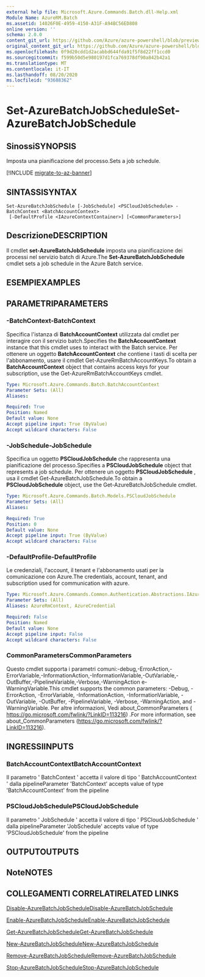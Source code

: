 ```yaml
---
external help file: Microsoft.Azure.Commands.Batch.dll-Help.xml
Module Name: AzureRM.Batch
ms.assetid: 14026F0E-4959-4150-A31F-A94BC56ED808
online version: ''
schema: 2.0.0
content_git_url: https://github.com/Azure/azure-powershell/blob/preview/src/ResourceManager/AzureBatch/Commands.Batch/help/Set-AzureBatchJobSchedule.md
original_content_git_url: https://github.com/Azure/azure-powershell/blob/preview/src/ResourceManager/AzureBatch/Commands.Batch/help/Set-AzureBatchJobSchedule.md
ms.openlocfilehash: 0f9d20cdd1d2acabbd644fda91f5f8d22ff1ccd0
ms.sourcegitcommit: f599b50d5e980197d1fca769378df90a842b42a1
ms.translationtype: MT
ms.contentlocale: it-IT
ms.lasthandoff: 08/20/2020
ms.locfileid: "93688362"
---
```

# <span data-ttu-id="56e34-101">Set-AzureBatchJobSchedule</span><span class="sxs-lookup"><span data-stu-id="56e34-101">Set-AzureBatchJobSchedule</span></span>

## <span data-ttu-id="56e34-102">Sinossi</span><span class="sxs-lookup"><span data-stu-id="56e34-102">SYNOPSIS</span></span>
<span data-ttu-id="56e34-103">Imposta una pianificazione del processo.</span><span class="sxs-lookup"><span data-stu-id="56e34-103">Sets a job schedule.</span></span>

[!INCLUDE [migrate-to-az-banner](../../includes/migrate-to-az-banner.md)]

## <span data-ttu-id="56e34-104">SINTASSI</span><span class="sxs-lookup"><span data-stu-id="56e34-104">SYNTAX</span></span>

```
Set-AzureBatchJobSchedule [-JobSchedule] <PSCloudJobSchedule> -BatchContext <BatchAccountContext>
 [-DefaultProfile <IAzureContextContainer>] [<CommonParameters>]
```

## <span data-ttu-id="56e34-105">Descrizione</span><span class="sxs-lookup"><span data-stu-id="56e34-105">DESCRIPTION</span></span>
<span data-ttu-id="56e34-106">Il cmdlet **set-AzureBatchJobSchedule** imposta una pianificazione dei processi nel servizio batch di Azure.</span><span class="sxs-lookup"><span data-stu-id="56e34-106">The **Set-AzureBatchJobSchedule** cmdlet sets a job schedule in the Azure Batch service.</span></span>

## <span data-ttu-id="56e34-107">ESEMPI</span><span class="sxs-lookup"><span data-stu-id="56e34-107">EXAMPLES</span></span>

## <span data-ttu-id="56e34-108">PARAMETRI</span><span class="sxs-lookup"><span data-stu-id="56e34-108">PARAMETERS</span></span>

### <span data-ttu-id="56e34-109">-BatchContext</span><span class="sxs-lookup"><span data-stu-id="56e34-109">-BatchContext</span></span>
<span data-ttu-id="56e34-110">Specifica l'istanza di **BatchAccountContext** utilizzata dal cmdlet per interagire con il servizio batch.</span><span class="sxs-lookup"><span data-stu-id="56e34-110">Specifies the **BatchAccountContext** instance that this cmdlet uses to interact with the Batch service.</span></span>
<span data-ttu-id="56e34-111">Per ottenere un oggetto **BatchAccountContext** che contiene i tasti di scelta per l'abbonamento, usare il cmdlet Get-AzureRmBatchAccountKeys.</span><span class="sxs-lookup"><span data-stu-id="56e34-111">To obtain a **BatchAccountContext** object that contains access keys for your subscription, use the Get-AzureRmBatchAccountKeys cmdlet.</span></span>

```yaml
Type: Microsoft.Azure.Commands.Batch.BatchAccountContext
Parameter Sets: (All)
Aliases: 

Required: True
Position: Named
Default value: None
Accept pipeline input: True (ByValue)
Accept wildcard characters: False
```

### <span data-ttu-id="56e34-112">-JobSchedule</span><span class="sxs-lookup"><span data-stu-id="56e34-112">-JobSchedule</span></span>
<span data-ttu-id="56e34-113">Specifica un oggetto **PSCloudJobSchedule** che rappresenta una pianificazione del processo.</span><span class="sxs-lookup"><span data-stu-id="56e34-113">Specifies a **PSCloudJobSchedule** object that represents a job schedule.</span></span>
<span data-ttu-id="56e34-114">Per ottenere un oggetto **PSCloudJobSchedule** , usa il cmdlet Get-AzureBatchJobSchedule.</span><span class="sxs-lookup"><span data-stu-id="56e34-114">To obtain a **PSCloudJobSchedule** object, use the Get-AzureBatchJobSchedule cmdlet.</span></span>

```yaml
Type: Microsoft.Azure.Commands.Batch.Models.PSCloudJobSchedule
Parameter Sets: (All)
Aliases: 

Required: True
Position: 0
Default value: None
Accept pipeline input: True (ByValue)
Accept wildcard characters: False
```

### <span data-ttu-id="56e34-115">-DefaultProfile</span><span class="sxs-lookup"><span data-stu-id="56e34-115">-DefaultProfile</span></span>
<span data-ttu-id="56e34-116">Le credenziali, l'account, il tenant e l'abbonamento usati per la comunicazione con Azure.</span><span class="sxs-lookup"><span data-stu-id="56e34-116">The credentials, account, tenant, and subscription used for communication with azure.</span></span>

```yaml
Type: Microsoft.Azure.Commands.Common.Authentication.Abstractions.IAzureContextContainer
Parameter Sets: (All)
Aliases: AzureRmContext, AzureCredential

Required: False
Position: Named
Default value: None
Accept pipeline input: False
Accept wildcard characters: False
```

### <span data-ttu-id="56e34-117">CommonParameters</span><span class="sxs-lookup"><span data-stu-id="56e34-117">CommonParameters</span></span>
<span data-ttu-id="56e34-118">Questo cmdlet supporta i parametri comuni:-debug,-ErrorAction,-ErrorVariable,-InformationAction,-InformationVariable,-OutVariable,-OutBuffer,-PipelineVariable,-Verbose,-WarningAction e-WarningVariable.</span><span class="sxs-lookup"><span data-stu-id="56e34-118">This cmdlet supports the common parameters: -Debug, -ErrorAction, -ErrorVariable, -InformationAction, -InformationVariable, -OutVariable, -OutBuffer, -PipelineVariable, -Verbose, -WarningAction, and -WarningVariable.</span></span> <span data-ttu-id="56e34-119">Per altre informazioni, Vedi about_CommonParameters ( https://go.microsoft.com/fwlink/?LinkID=113216) .</span><span class="sxs-lookup"><span data-stu-id="56e34-119">For more information, see about_CommonParameters (https://go.microsoft.com/fwlink/?LinkID=113216).</span></span>

## <span data-ttu-id="56e34-120">INGRESSI</span><span class="sxs-lookup"><span data-stu-id="56e34-120">INPUTS</span></span>

### <span data-ttu-id="56e34-121">BatchAccountContext</span><span class="sxs-lookup"><span data-stu-id="56e34-121">BatchAccountContext</span></span>
<span data-ttu-id="56e34-122">Il parametro ' BatchContext ' accetta il valore di tipo ' BatchAccountContext ' dalla pipeline</span><span class="sxs-lookup"><span data-stu-id="56e34-122">Parameter 'BatchContext' accepts value of type 'BatchAccountContext' from the pipeline</span></span>

### <span data-ttu-id="56e34-123">PSCloudJobSchedule</span><span class="sxs-lookup"><span data-stu-id="56e34-123">PSCloudJobSchedule</span></span>
<span data-ttu-id="56e34-124">Il parametro ' JobSchedule ' accetta il valore di tipo ' PSCloudJobSchedule ' dalla pipeline</span><span class="sxs-lookup"><span data-stu-id="56e34-124">Parameter 'JobSchedule' accepts value of type 'PSCloudJobSchedule' from the pipeline</span></span>

## <span data-ttu-id="56e34-125">OUTPUT</span><span class="sxs-lookup"><span data-stu-id="56e34-125">OUTPUTS</span></span>

## <span data-ttu-id="56e34-126">Note</span><span class="sxs-lookup"><span data-stu-id="56e34-126">NOTES</span></span>

## <span data-ttu-id="56e34-127">COLLEGAMENTI CORRELATI</span><span class="sxs-lookup"><span data-stu-id="56e34-127">RELATED LINKS</span></span>

[<span data-ttu-id="56e34-128">Disable-AzureBatchJobSchedule</span><span class="sxs-lookup"><span data-stu-id="56e34-128">Disable-AzureBatchJobSchedule</span></span>](./Disable-AzureBatchJobSchedule.md)

[<span data-ttu-id="56e34-129">Enable-AzureBatchJobSchedule</span><span class="sxs-lookup"><span data-stu-id="56e34-129">Enable-AzureBatchJobSchedule</span></span>](./Enable-AzureBatchJobSchedule.md)

[<span data-ttu-id="56e34-130">Get-AzureBatchJobSchedule</span><span class="sxs-lookup"><span data-stu-id="56e34-130">Get-AzureBatchJobSchedule</span></span>](./Get-AzureBatchJobSchedule.md)

[<span data-ttu-id="56e34-131">New-AzureBatchJobSchedule</span><span class="sxs-lookup"><span data-stu-id="56e34-131">New-AzureBatchJobSchedule</span></span>](./New-AzureBatchJobSchedule.md)

[<span data-ttu-id="56e34-132">Remove-AzureBatchJobSchedule</span><span class="sxs-lookup"><span data-stu-id="56e34-132">Remove-AzureBatchJobSchedule</span></span>](./Remove-AzureBatchJobSchedule.md)

[<span data-ttu-id="56e34-133">Stop-AzureBatchJobSchedule</span><span class="sxs-lookup"><span data-stu-id="56e34-133">Stop-AzureBatchJobSchedule</span></span>](./Stop-AzureBatchJobSchedule.md)



